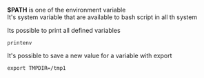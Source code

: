 **$PATH** is one of the environment variable    
It's system variable that are available to bash script in all th system 

Its possible to print all defined variables
```
printenv
```

It's possible to save a new value for a variable with export 
```
export TMPDIR=/tmp1
```
